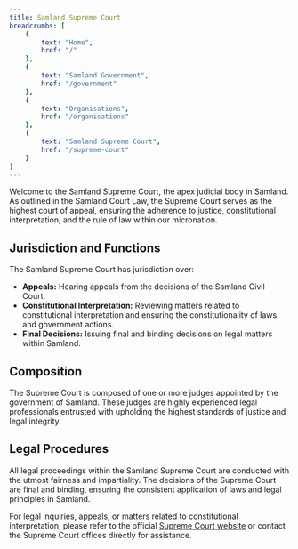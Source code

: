 ```yaml
---
title: Samland Supreme Court
breadcrumbs: [
    {
        text: "Home",
        href: "/"
    },
    {
        text: "Samland Government",
        href: "/government"
    },
    {
        text: "Organisations",
        href: "/organisations"
    },
    {
        text: "Samland Supreme Court",
        href: "/supreme-court"
    }
]
---
```


Welcome to the Samland Supreme Court, the apex judicial body in Samland. As outlined in the Samland Court Law, the Supreme Court serves as the highest court of appeal, ensuring the adherence to justice, constitutional interpretation, and the rule of law within our micronation.

## Jurisdiction and Functions

The Samland Supreme Court has jurisdiction over:

- **Appeals:** Hearing appeals from the decisions of the Samland Civil Court.
- **Constitutional Interpretation:** Reviewing matters related to constitutional interpretation and ensuring the constitutionality of laws and government actions.
- **Final Decisions:** Issuing final and binding decisions on legal matters within Samland.

## Composition

The Supreme Court is composed of one or more judges appointed by the government of Samland. These judges are highly experienced legal professionals entrusted with upholding the highest standards of justice and legal integrity.

## Legal Procedures

All legal proceedings within the Samland Supreme Court are conducted with the utmost fairness and impartiality. The decisions of the Supreme Court are final and binding, ensuring the consistent application of laws and legal principles in Samland.

For legal inquiries, appeals, or matters related to constitutional interpretation, please refer to the official [Supreme Court website](#) or contact the Supreme Court offices directly for assistance.
